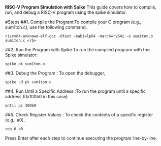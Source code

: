 **RISC-V Program Simulation with Spike**</b>
This guide covers how to compile, run, and debug a RISC-V program using the spike simulator.</b>

#Steps </b>
##1. Compile the Program:To compile your C program (e.g., sum1ton.c), use the following command,</b>
```
riscv64-unknown-elf-gcc -Ofast -mabi=lp64 -march=rv64i -o sum1ton.o sum1ton.c </b>
```
##2. Run the Program with Spike</b>
To run the compiled program with the Spike simulator:</b>
```
spike pk sum1ton.o
```
##3. Debug the Program : To open the debugger,
```
spike -d pk sum1ton.o
```
##4. Run Until a Specific Address :To run the program until a specific address (0x100b0 in this case)</b>
```
until pc 100b0
```
##5. Check Register Values : To check the contents of a specific register (e.g., a0),</b>
```
reg 0 a0
```
Press Enter after each step to continue executing the program line-by-line.

